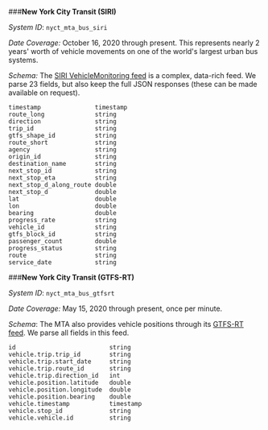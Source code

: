 ###**New York City Transit (SIRI)**

*System ID*: `nyct_mta_bus_siri`

*Date Coverage:*
October 16, 2020 through present. This represents nearly 2 years' worth of vehicle movements on one of the world's largest urban bus systems.

*Schema:* The [SIRI VehicleMonitoring feed](https://bustime.mta.info/wiki/Developers/SIRIVehicleMonitoring) is a complex, data-rich feed. We parse 23 fields, but also keep the full JSON responses (these can be made available on request).

    timestamp           	timestamp       	                    
    route_long          	string              	                    
    direction           	string              	                    
    trip_id             	string              	                    
    gtfs_shape_id       	string              	                    
    route_short         	string              	                    
    agency              	string              	                    
    origin_id           	string              	                    
    destination_name    	string              	                    
    next_stop_id        	string              	                    
    next_stop_eta       	string              	                    
    next_stop_d_along_route	double              	                    
    next_stop_d         	double              	                    
    lat                 	double              	                    
    lon                 	double              	                    
    bearing             	double              	                    
    progress_rate       	string              	                    
    vehicle_id          	string              	                    
    gtfs_block_id       	string              	                    
    passenger_count     	double              	                    
    progress_status     	string              	                    
    route               	string              	                    
    service_date        	string    

###**New York City Transit (GTFS-RT)**

*System ID*: `nyct_mta_bus_gtfsrt`

*Date Coverage:*
May 15, 2020 through present, once per minute.

*Schema*: The MTA also provides vehicle positions through its [GTFS-RT feed](https://bustime.mta.info/wiki/Developers/GTFSRt). We parse all fields in this feed.

    id                  	    string              	                    
    vehicle.trip.trip_id	    string              	                    
    vehicle.trip.start_date	    string              	                    
    vehicle.trip.route_id	    string              	                    
    vehicle.trip.direction_id	int                 	                    
    vehicle.position.latitude	double              	                    
    vehicle.position.longitude	double              	                    
    vehicle.position.bearing	double              	                    
    vehicle.timestamp   	    timestamp           	                    
    vehicle.stop_id     	    string              	                    
    vehicle.vehicle.id  	    string 